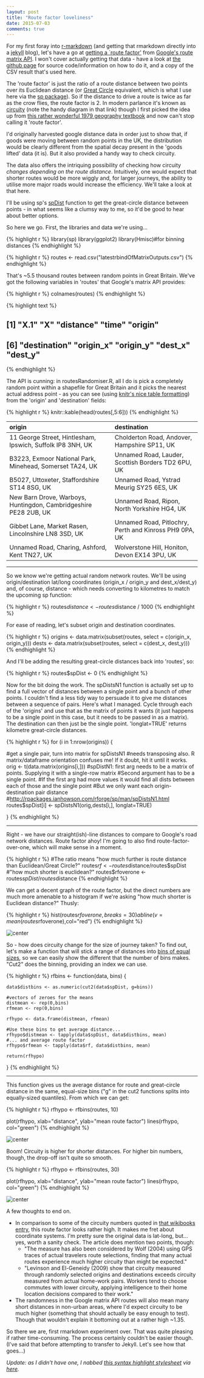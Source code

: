 ```yaml
---
layout: post
title: "Route factor loveliness"
date: 2015-07-03
comments: true
---
```


For my first foray into [r-markdown](http://rmarkdown.rstudio.com/) (and getting that rmarkdown directly into a [jekyll](http://jekyllrb.com/) blog), let's have a go at [getting a `route factor'](https://github.com/DanOlner/randomNetworkDistancer) from [Google's route matrix API](https://developers.google.com/maps/documentation/distancematrix/). I won't cover actually getting that data - have a look at [the github page](https://github.com/DanOlner/randomNetworkDistancer) for source code/information on how to do it, and a copy of the CSV result that's used here.

The 'route factor' is just the ratio of a route distance between two points over its Euclidean distance (or [Great Circle](https://en.wikipedia.org/wiki/Great-circle_distance) equivalent, which is what I use here via the [sp package](http://cran.r-project.org/web/packages/sp/index.html)). So if the distance to drive a route is twice as far as the crow flies, the route factor is 2. In modern parlance it's known as [circuity](https://en.wikibooks.org/wiki/Transportation_Geography_and_Network_Science/Circuity) (note the handy diagram in that link) though I first picked the idea up from [this rather wonderful 1979 geography textbook](http://www.amazon.co.uk/People-Pattern-Process-Introduction-Geography/dp/0713162414) and now can't stop calling it 'route factor'. 

I'd originally harvested google distance data in order just to show that, if goods were moving between random points in the UK, the distribution would be clearly different from the spatial decay present in the 'goods lifted' data (it is). But it also provided a handy way to check circuity.

The data also offers the intriquing possibility of checking how circuity *changes depending on the route distance*. Intuitively, one would expect that shorter routes would be more wiggly and, for larger journeys, the ability to utilise more major roads would increase the efficiency. We'll take a look at that here.

I'll be using sp's [spDist](http://rpackages.ianhowson.com/rforge/sp/man/spDistsN1.html) function to get the great-circle distance between points - in what seems like a clumsy way to me, so it'd be good to hear about better options.

So here we go. First, the libraries and data we're using...


{% highlight r %}
library(sp)
library(ggplot2)
library(Hmisc)#for binning distances
{% endhighlight %}

{% highlight r %}
routes <- read.csv("latestrbindOfMatrixOutputs.csv")
{% endhighlight %}

That's ~5.5 thousand routes between random points in Great Britain. We've got the following variables in 'routes' that Google's matrix API provides:


{% highlight r %}
colnames(routes)
{% endhighlight %}



{% highlight text %}
##  [1] "X.1"         "X"           "distance"    "time"        "origin"     
##  [6] "destination" "origin_x"    "origin_y"    "dest_x"      "dest_y"
{% endhighlight %}

The API is cunning: in routesRandomiser.R, all I do is pick a completely random point within a shapefile for Great Britain and it picks the nearest actual address point - as you can see (using [knitr's nice table formatting](http://rmarkdown.rstudio.com/authoring_rcodechunks.html)) from the 'origin' and 'destination' fields:



{% highlight r %}
knitr::kable(head(routes[,5:6]))
{% endhighlight %}



|origin                                                           |destination                                            |
|:----------------------------------------------------------------|:------------------------------------------------------|
|11 George Street, Hintlesham, Ipswich, Suffolk IP8 3NH, UK       |Cholderton Road, Andover, Hampshire SP11, UK           |
|B3223, Exmoor National Park, Minehead, Somerset TA24, UK         |Unnamed Road, Lauder, Scottish Borders TD2 6PU, UK     |
|B5027, Uttoxeter, Staffordshire ST14 8SG, UK                     |Unnamed Road, Ystrad Meurig SY25 6ES, UK               |
|New Barn Drove, Warboys, Huntingdon, Cambridgeshire PE28 2UB, UK |Unnamed Road, Ripon, North Yorkshire HG4, UK           |
|Gibbet Lane, Market Rasen, Lincolnshire LN8 3SD, UK              |Unnamed Road, Pitlochry, Perth and Kinross PH9 0PA, UK |
|Unnamed Road, Charing, Ashford, Kent TN27, UK                    |Wolverstone Hill, Honiton, Devon EX14 3PU, UK          |

***

So we know we're getting actual random network routes. We'll be using origin/destination lat/long coordinates (origin_x / origin_y and dest_x/dest_y) and, of course, distance - which needs converting to kilometres to match the upcoming sp function:


{% highlight r %}
routes$distance <- routes$distance / 1000
{% endhighlight %}

For ease of reading, let's subset origin and destination coordinates.


{% highlight r %}
origins <- data.matrix(subset(routes, select = c(origin_x, origin_y)))
dests <- data.matrix(subset(routes, select = c(dest_x, dest_y)))
{% endhighlight %}

And I'll be adding the resulting great-circle distances back into 'routes', so:


{% highlight r %}
routes$spDist <- 0
{% endhighlight %}

Now for the bit doing the work. The spDistsN1 function is actually set up to find a full vector of distances between a single point and a bunch of other points. I couldn't find a less tidy way to persuade it to give me distances between a sequence of pairs. Here's what I managed. Cycle through each of the 'origins' and use that as the matrix of points it wants (it just happens to be a single point in this case, but it needs to be passed in as a matrix). The destination can then just be the single point. 'longlat=TRUE' returns kilometre great-circle distances.


{% highlight r %}
for (i in 1:nrow(origins)) {
  
  #get a single pair, turn into matrix for spDistsN1
  #needs transposing also. R matrix/dataframe orientation confuses me! If it doubt, hit it until it works.
  orig <- t(data.matrix(origins[i,]))
  #spDistN1: first arg needs to be a matrix of points. Supplying it with a single-row matrix
  #Second argument has to be a single point.
  #If the first arg had more values it would find all dists between each of those and the single point
  #But we only want each origin-destination pair distance
  #http://rpackages.ianhowson.com/rforge/sp/man/spDistsN1.html
  routes$spDist[i] <- spDistsN1(orig,dests[i,], longlat=TRUE)
  
}
{% endhighlight %}

***
Right - we have our straight(ish)-line distances to compare to Google's road network distances. Route factor ahoy! I'm going to also find route-factor-over-one, which will make sense in a moment.



{% highlight r %}
#The ratio means "how much further is route distance than Euclidean/Great Circle?"
routes$rf <- routes$distance/routes$spDist
#"how much shorter is euclidean?"
routes$rfoverone <- routes$spDist/routes$distance
{% endhighlight %}

We can get a decent graph of the route factor, but the direct numbers are much more amenable to a histogram if we're asking "how much shorter is Euclidean distance?" Thusly:


{% highlight r %}
hist(routes$rfoverone, breaks=30)
abline(v=mean(routes$rfoverone),col="red")
{% endhighlight %}

<img src="http://danolner.github.io/figs/routeFactor/unnamed-chunk-11-1.png" title="center" alt="center" style="display: block; margin: auto;" />

So - how does circuity change for the size of journey taken? To find out, let's make a function that will stick a range of distances into [bins of equal sizes](http://stackoverflow.com/questions/6104836/splitting-a-continuous-variable-into-equal-sized-groups), so we can easily show the different that the number of bins makes. "Cut2" does the binning, providing an index we can use.



{% highlight r %}
rfbins <- function(data, bins) {
  
    data$distbins <- as.numeric(cut2(data$spDist, g=bins))
    
    #vectors of zeroes for the means
    distmean <- rep(0,bins)
    rfmean <- rep(0,bins)
    
    rfhypo <- data.frame(distmean, rfmean)
    
    #Use these bins to get average distance...
    rfhypo$distmean <- tapply(data$spDist, data$distbins, mean)
    #... and average route factor
    rfhypo$rfmean <- tapply(data$rf, data$distbins, mean)
    
    return(rfhypo)
    
}
{% endhighlight %}

***

This function gives us the average distance for route and great-circle distance in the same, equal-size bins ("g" in the cut2 functions splits into equally-sized quantiles). From which we can get:



{% highlight r %}
rfhypo <- rfbins(routes, 10)

plot(rfhypo, xlab="distance", ylab="mean route factor")
lines(rfhypo, col="green")
{% endhighlight %}

<img src="http://danolner.github.io/figs/routeFactor/unnamed-chunk-13-1.png" title="center" alt="center" style="display: block; margin: auto;" />

Boom! Circuity is higher for shorter distances. For higher bin numbers, though, the drop-off isn't quite so smooth.



{% highlight r %}
rfhypo <- rfbins(routes, 30)

plot(rfhypo, xlab="distance", ylab="mean route factor")
lines(rfhypo, col="green")
{% endhighlight %}

<img src="http://danolner.github.io/figs/routeFactor/unnamed-chunk-14-1.png" title="center" alt="center" style="display: block; margin: auto;" />

A few thoughts to end on.

* In comparison to some of the circuity numbers quoted in [that wikibooks entry](https://en.wikibooks.org/wiki/Transportation_Geography_and_Network_Science/Circuity), this route factor looks rather high. It makes me fret about coordinate systems. I'm pretty sure the original data is lat-long, but... yes, worth a sanity check. The article does mention two points, though:
    * "The measure has also been considered by Wolf (2004) using GPS traces of actual travelers route selections, finding that many actual routes experience much higher circuity than might be expected."
    * "Levinson and El-Geneidy (2009) show that circuity measured through randomly selected origins and destinations exceeds circuity measured from actual home-work pairs. Workers tend to choose commutes with lower circuity, applying intelligence to their home location decisions compared to their work."
* The randomness in the Google matrix API routes will also mean many short distances in non-urban areas, where I'd expect circuity to be much higher (something that should actually be easy enough to test). Though that wouldn't explain it bottoming out at a rather high ~1.35.

So there we are, first rmarkdown experiment over. That was quite pleasing if rather time-consuming. The process certainly couldn't be easier though. (I've said that before attempting to transfer to Jekyll. Let's see how that goes...)

*Update: as I didn't have one, I nabbed [this syntax highlight stylesheet](https://github.com/jfisher-usgs/jfisher-usgs.github.com/blob/master/assets/themes/twitter-2.0/css/syntax.css) via [here](http://lcolladotor.github.io/2013/11/09/new-Fellgernon-Bit-setup-in-Github/#.VZbmnkZF7m6).*
